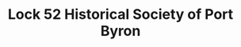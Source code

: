 ---
layout: repo
title: "Lock 52 Historical Society of Port Byron"
id: 21917
permalink: repos/21917/
---